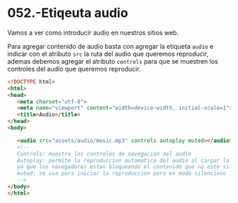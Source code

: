 052.-Etiqeuta audio
===

Vamos a ver como introducir audio en nuestros sitios web.

Para agregar contenido de audio basta con agregar la etiqueta `audio` e indicar con el atributo `src` la ruta del audio que queremos reproducir, ademas debemos agregar el atributo `controls` para que se muestren los controles del audio que queremos reproducir.

```html
<!DOCTYPE html>
<html>
<head>
   <meta charset="utf-8">
   <meta name="viewport" content="width=device-width, initial-scale=1">
   <title>Audio</title>
</head>
<body>

   <audio src="assets/audio/music.mp3" controls autoplay muted></audio>
   <!-- 
   Controls: muestra los controles de navegacion del audio
   Autoplay: permite la reproduccion automatica del audio al cargar la pagina, pero se presenta un problema con esto
   ya que los navegadores estan bloqueando el contenido que no este silenciado. un ejemplo son los audios de instagram que fallarian si no tuviesen la caracteristica de reproducirse muteados por defecto. es decir el navegador bloquea contenido multimedia salvo que este muteado.
   muted: se usa para iniciar la reproduccion pero en modo silencioso
   -->
</body>
</html>
```